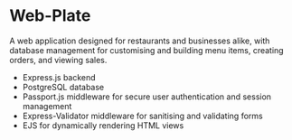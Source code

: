 # Web-Plate
A web application designed for restaurants and businesses alike, with database management for customising and building menu items, creating orders, and viewing sales. 
- Express.js backend
- PostgreSQL database
- Passport.js middleware for secure user authentication and session management
- Express-Validator middleware for sanitising and validating forms
- EJS for dynamically rendering HTML views
